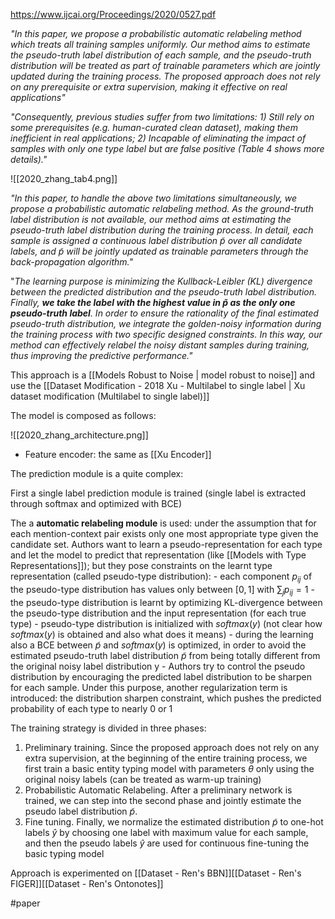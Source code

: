 https://www.ijcai.org/Proceedings/2020/0527.pdf

*"In this paper, we propose a probabilistic automatic relabeling method which treats all training samples uniformly. Our method aims to estimate the pseudo-truth label distribution of each sample, and the pseudo-truth distribution will be treated as part of trainable parameters which are jointly updated during the training process. The proposed approach does not rely on any prerequisite or extra supervision, making it effective on real applications"*

*"Consequently, previous studies suffer from two limitations: 
	1) Still rely on some prerequisites (e.g. human-curated clean dataset), making them inefficient in real applications; 
	2) Incapable of eliminating the impact of samples with only one type label but are false positive (Table 4 shows more details)."*
	
![[2020_zhang_tab4.png]]

*"In this paper, to handle the above two limitations simultaneously, we propose a probabilistic automatic relabeling method. As the ground-truth label distribution is not available, our method aims at estimating the pseudo-truth label distribution during the training process. In detail, each sample is assigned a continuous label distribution $\tilde p$ over all candidate labels, and $\tilde p$ will be jointly updated as trainable parameters through the back-propagation algorithm."*

"*The learning  purpose is minimizing the Kullback-Leibler (KL) divergence between the predicted distribution and the pseudo-truth label distribution. Finally, **we take the label with the highest value in $\tilde p$ as the only one pseudo-truth label**. In order to ensure the rationality of the final estimated pseudo-truth distribution, we integrate the golden-noisy information during the training process with two specific designed constraints. In this way, our method can effectively relabel the noisy distant samples during training, thus improving the predictive performance."*

This approach is a [[Models Robust to Noise | model robust to noise]] and use the [[Dataset Modification - 2018 Xu - Multilabel to single label | Xu dataset modification (Multilabel to single label)]]

The model is composed as follows:

![[2020_zhang_architecture.png]]

- Feature encoder: the same as [[Xu Encoder]]	

The prediction module is a quite complex:

First a single label prediction module is trained (single label is extracted through softmax and optimized with BCE)

The a **automatic relabeling module** is used: under the assumption that for each mention-context pair exists only one most appropriate type given the candidate set. Authors want to learn a pseudo-representation for each type and let the model to predict that representation (like [[Models with Type Representations]]); but they pose constraints on the learnt type representation (called pseudo-type distribution): 
	- each component $p_{ij}$ of the pseudo-type distribution has values only between $[0, 1]$ with $\sum_j p_{ij} = 1$
	- the pseudo-type distribution is learnt by optimizing KL-divergence between the pseudo-type distribution and the input representation (for each true type)
	- pseudo-type distribution is initialized with $softmax(y)$ (not clear how $softmax(y)$ is obtained and also what does it means)
	- during the learning also a BCE between $\tilde p$ and $softmax(y)$ is optimized, in order to avoid the estimated pseudo-truth label distribution $\tilde p$ from being totally different from the original noisy label distribution y
	- Authors try to control the pseudo distribution by encouraging the predicted label distribution to be sharpen for each sample. Under this purpose, another regularization term is introduced: the distribution sharpen constraint, which pushes the predicted probability of each type to nearly 0 or 1
	
The training strategy is divided in three phases: 

1)  Preliminary training. Since the proposed approach does not rely on any extra supervision, at the beginning of the entire training process, we first train a basic entity typing model with parameters $\theta$ only using the original noisy labels (can be treated as warm-up training)
2)  Probabilistic Automatic Relabeling. After a preliminary network is trained, we can step into the second phase and jointly estimate the pseudo label distribution $\tilde p$.
3)  Fine tuning. Finally, we normalize the estimated distribution $\tilde p$ to one-hot labels $\hat y$ by choosing one label with maximum value for each sample, and then the pseudo labels $\hat y$ are used for continuous fine-tuning the basic typing model

Approach is experimented on [[Dataset - Ren's BBN]][[Dataset - Ren's FIGER]][[Dataset - Ren's Ontonotes]]

#paper 
